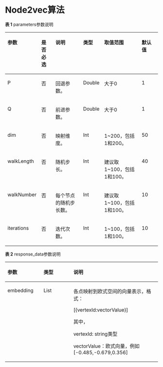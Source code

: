 # Node2vec算法<a name="ges_03_0089"></a>

**表 1**  parameters参数说明

<a name="table1155012388394"></a>
<table><thead align="left"><tr id="row5568338103918"><th class="cellrowborder" valign="top" width="12.000000000000002%" id="mcps1.2.7.1.1"><p id="p95731438163919"><a name="p95731438163919"></a><a name="p95731438163919"></a>参数</p>
</th>
<th class="cellrowborder" valign="top" width="11.000000000000002%" id="mcps1.2.7.1.2"><p id="p1757613382393"><a name="p1757613382393"></a><a name="p1757613382393"></a>是否必选</p>
</th>
<th class="cellrowborder" valign="top" width="23.000000000000004%" id="mcps1.2.7.1.3"><p id="p3579183873914"><a name="p3579183873914"></a><a name="p3579183873914"></a>说明</p>
</th>
<th class="cellrowborder" valign="top" width="10.000000000000002%" id="mcps1.2.7.1.4"><p id="p530116512247"><a name="p530116512247"></a><a name="p530116512247"></a>类型</p>
</th>
<th class="cellrowborder" valign="top" width="29.000000000000004%" id="mcps1.2.7.1.5"><p id="p358973833917"><a name="p358973833917"></a><a name="p358973833917"></a>取值范围</p>
</th>
<th class="cellrowborder" valign="top" width="15.000000000000002%" id="mcps1.2.7.1.6"><p id="p3066297816429"><a name="p3066297816429"></a><a name="p3066297816429"></a>默认值</p>
</th>
</tr>
</thead>
<tbody><tr id="row1598113817399"><td class="cellrowborder" valign="top" width="12.000000000000002%" headers="mcps1.2.7.1.1 "><p id="p65023471104"><a name="p65023471104"></a><a name="p65023471104"></a>P</p>
</td>
<td class="cellrowborder" valign="top" width="11.000000000000002%" headers="mcps1.2.7.1.2 "><p id="p3502247181013"><a name="p3502247181013"></a><a name="p3502247181013"></a>否</p>
</td>
<td class="cellrowborder" valign="top" width="23.000000000000004%" headers="mcps1.2.7.1.3 "><p id="p13502347141017"><a name="p13502347141017"></a><a name="p13502347141017"></a>回退参数。</p>
</td>
<td class="cellrowborder" valign="top" width="10.000000000000002%" headers="mcps1.2.7.1.4 "><p id="p130113512242"><a name="p130113512242"></a><a name="p130113512242"></a>Double</p>
</td>
<td class="cellrowborder" valign="top" width="29.000000000000004%" headers="mcps1.2.7.1.5 "><p id="p9723165791010"><a name="p9723165791010"></a><a name="p9723165791010"></a>大于0</p>
</td>
<td class="cellrowborder" valign="top" width="15.000000000000002%" headers="mcps1.2.7.1.6 "><p id="p67330716429"><a name="p67330716429"></a><a name="p67330716429"></a>1</p>
</td>
</tr>
<tr id="row1262720384395"><td class="cellrowborder" valign="top" width="12.000000000000002%" headers="mcps1.2.7.1.1 "><p id="p15502204721014"><a name="p15502204721014"></a><a name="p15502204721014"></a>Q</p>
</td>
<td class="cellrowborder" valign="top" width="11.000000000000002%" headers="mcps1.2.7.1.2 "><p id="p1250217472102"><a name="p1250217472102"></a><a name="p1250217472102"></a>否</p>
</td>
<td class="cellrowborder" valign="top" width="23.000000000000004%" headers="mcps1.2.7.1.3 "><p id="p125021347111015"><a name="p125021347111015"></a><a name="p125021347111015"></a>前进参数。</p>
</td>
<td class="cellrowborder" valign="top" width="10.000000000000002%" headers="mcps1.2.7.1.4 "><p id="p1301155182416"><a name="p1301155182416"></a><a name="p1301155182416"></a>Double</p>
</td>
<td class="cellrowborder" valign="top" width="29.000000000000004%" headers="mcps1.2.7.1.5 "><p id="p16233193191118"><a name="p16233193191118"></a><a name="p16233193191118"></a>大于0</p>
</td>
<td class="cellrowborder" valign="top" width="15.000000000000002%" headers="mcps1.2.7.1.6 "><p id="p5453787616429"><a name="p5453787616429"></a><a name="p5453787616429"></a>1</p>
</td>
</tr>
<tr id="row1165813813395"><td class="cellrowborder" valign="top" width="12.000000000000002%" headers="mcps1.2.7.1.1 "><p id="p3504164715102"><a name="p3504164715102"></a><a name="p3504164715102"></a>dim</p>
</td>
<td class="cellrowborder" valign="top" width="11.000000000000002%" headers="mcps1.2.7.1.2 "><p id="p050414761011"><a name="p050414761011"></a><a name="p050414761011"></a>否</p>
</td>
<td class="cellrowborder" valign="top" width="23.000000000000004%" headers="mcps1.2.7.1.3 "><p id="p115043476104"><a name="p115043476104"></a><a name="p115043476104"></a>映射维度。</p>
</td>
<td class="cellrowborder" valign="top" width="10.000000000000002%" headers="mcps1.2.7.1.4 "><p id="p173017518249"><a name="p173017518249"></a><a name="p173017518249"></a>Int</p>
</td>
<td class="cellrowborder" valign="top" width="29.000000000000004%" headers="mcps1.2.7.1.5 "><p id="p2108111061114"><a name="p2108111061114"></a><a name="p2108111061114"></a>1~200，包括1和200。</p>
</td>
<td class="cellrowborder" valign="top" width="15.000000000000002%" headers="mcps1.2.7.1.6 "><p id="p5549179716429"><a name="p5549179716429"></a><a name="p5549179716429"></a>50</p>
</td>
</tr>
<tr id="row20365740191015"><td class="cellrowborder" valign="top" width="12.000000000000002%" headers="mcps1.2.7.1.1 "><p id="p12505124718109"><a name="p12505124718109"></a><a name="p12505124718109"></a>walkLength</p>
</td>
<td class="cellrowborder" valign="top" width="11.000000000000002%" headers="mcps1.2.7.1.2 "><p id="p1450594711018"><a name="p1450594711018"></a><a name="p1450594711018"></a>否</p>
</td>
<td class="cellrowborder" valign="top" width="23.000000000000004%" headers="mcps1.2.7.1.3 "><p id="p9505174741010"><a name="p9505174741010"></a><a name="p9505174741010"></a>随机步长。</p>
</td>
<td class="cellrowborder" valign="top" width="10.000000000000002%" headers="mcps1.2.7.1.4 "><p id="p1030110542416"><a name="p1030110542416"></a><a name="p1030110542416"></a>Int</p>
</td>
<td class="cellrowborder" valign="top" width="29.000000000000004%" headers="mcps1.2.7.1.5 "><p id="p7542721141120"><a name="p7542721141120"></a><a name="p7542721141120"></a>建议取1~100，包括1和100。</p>
</td>
<td class="cellrowborder" valign="top" width="15.000000000000002%" headers="mcps1.2.7.1.6 "><p id="p6565056716429"><a name="p6565056716429"></a><a name="p6565056716429"></a>40</p>
</td>
</tr>
<tr id="row07271438103918"><td class="cellrowborder" valign="top" width="12.000000000000002%" headers="mcps1.2.7.1.1 "><p id="p14505144791016"><a name="p14505144791016"></a><a name="p14505144791016"></a>walkNumber</p>
</td>
<td class="cellrowborder" valign="top" width="11.000000000000002%" headers="mcps1.2.7.1.2 "><p id="p105055472101"><a name="p105055472101"></a><a name="p105055472101"></a>否</p>
</td>
<td class="cellrowborder" valign="top" width="23.000000000000004%" headers="mcps1.2.7.1.3 "><p id="p2505154761018"><a name="p2505154761018"></a><a name="p2505154761018"></a>每个节点的随机步长数。</p>
</td>
<td class="cellrowborder" valign="top" width="10.000000000000002%" headers="mcps1.2.7.1.4 "><p id="p630116532418"><a name="p630116532418"></a><a name="p630116532418"></a>Int</p>
</td>
<td class="cellrowborder" valign="top" width="29.000000000000004%" headers="mcps1.2.7.1.5 "><p id="p1234727111110"><a name="p1234727111110"></a><a name="p1234727111110"></a>建议取1~100，包括1和100。</p>
</td>
<td class="cellrowborder" valign="top" width="15.000000000000002%" headers="mcps1.2.7.1.6 "><p id="p1609569716429"><a name="p1609569716429"></a><a name="p1609569716429"></a>10</p>
</td>
</tr>
<tr id="row19760638173911"><td class="cellrowborder" valign="top" width="12.000000000000002%" headers="mcps1.2.7.1.1 "><p id="p55051747201018"><a name="p55051747201018"></a><a name="p55051747201018"></a>iterations</p>
</td>
<td class="cellrowborder" valign="top" width="11.000000000000002%" headers="mcps1.2.7.1.2 "><p id="p55056476103"><a name="p55056476103"></a><a name="p55056476103"></a>否</p>
</td>
<td class="cellrowborder" valign="top" width="23.000000000000004%" headers="mcps1.2.7.1.3 "><p id="p850519473102"><a name="p850519473102"></a><a name="p850519473102"></a>迭代次数。</p>
</td>
<td class="cellrowborder" valign="top" width="10.000000000000002%" headers="mcps1.2.7.1.4 "><p id="p3301165132414"><a name="p3301165132414"></a><a name="p3301165132414"></a>Int</p>
</td>
<td class="cellrowborder" valign="top" width="29.000000000000004%" headers="mcps1.2.7.1.5 "><p id="p1139143313118"><a name="p1139143313118"></a><a name="p1139143313118"></a>1~100，包括1和100。</p>
</td>
<td class="cellrowborder" valign="top" width="15.000000000000002%" headers="mcps1.2.7.1.6 "><p id="p2868310016429"><a name="p2868310016429"></a><a name="p2868310016429"></a>10</p>
</td>
</tr>
</tbody>
</table>

**表 2**  response\_data参数说明

<a name="table12633111911489"></a>
<table><thead align="left"><tr id="row126331719124814"><th class="cellrowborder" valign="top" width="23.599999999999998%" id="mcps1.2.4.1.1"><p id="p66330194480"><a name="p66330194480"></a><a name="p66330194480"></a>参数</p>
</th>
<th class="cellrowborder" valign="top" width="19.54%" id="mcps1.2.4.1.2"><p id="p363351934813"><a name="p363351934813"></a><a name="p363351934813"></a>类型</p>
</th>
<th class="cellrowborder" valign="top" width="56.86%" id="mcps1.2.4.1.3"><p id="p17633161964810"><a name="p17633161964810"></a><a name="p17633161964810"></a>说明</p>
</th>
</tr>
</thead>
<tbody><tr id="row17633191914480"><td class="cellrowborder" valign="top" width="23.599999999999998%" headers="mcps1.2.4.1.1 "><p id="p116331719194817"><a name="p116331719194817"></a><a name="p116331719194817"></a>embedding</p>
</td>
<td class="cellrowborder" valign="top" width="19.54%" headers="mcps1.2.4.1.2 "><p id="p1263317195489"><a name="p1263317195489"></a><a name="p1263317195489"></a>List</p>
</td>
<td class="cellrowborder" valign="top" width="56.86%" headers="mcps1.2.4.1.3 "><p id="p263391974811"><a name="p263391974811"></a><a name="p263391974811"></a>各点映射到欧式空间的向量表示，格式：</p>
<p id="p4924111519816"><a name="p4924111519816"></a><a name="p4924111519816"></a>[{vertexId:vectorValue}]</p>
<p id="p1685274318113"><a name="p1685274318113"></a><a name="p1685274318113"></a>其中，</p>
<p id="p18446164720115"><a name="p18446164720115"></a><a name="p18446164720115"></a>vertexId: string类型</p>
<p id="p12981186191319"><a name="p12981186191319"></a><a name="p12981186191319"></a>vectorValue：欧式向量，例如[-0.485,-0.679,0.356]</p>
</td>
</tr>
</tbody>
</table>

